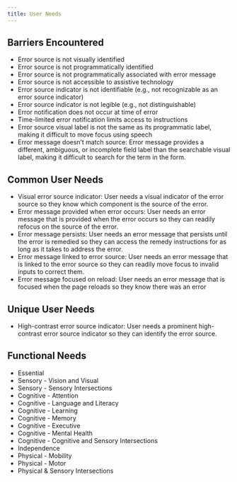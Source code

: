 ```yaml
---
title: User Needs
---
```


## Barriers Encountered

*   Error source is not visually identified
*   Error source is not programmatically identified
*   Error source is not programmatically associated with error message
*   Error source is not accessible to assistive technology
*   Error source indicator is not identifiable (e.g., not recognizable as an error source indicator)
*   Error source indicator is not legible (e.g., not distinguishable)
*   Error notification does not occur at time of error
*   Time-limited error notification limits access to instructions
*   Error source visual label is not the same as its programmatic label, making it difficult to move focus using speech
*   Error message doesn’t match source: Error message provides a different, ambiguous, or incomplete field label than the searchable visual label, making it difficult to search for the term in the form.

## Common User Needs

*   Visual error source indicator: User needs a visual indicator of the error source so they know which component is the source of the error.
*   Error message provided when error occurs: User needs an error message that is provided when the error occurs so they can readily refocus on the source of the error.
*   Error message persists: User needs an error message that persists until the error is remedied so they can access the remedy instructions for as long as it takes to address the error.
*   Error message linked to error source: User needs an error message that is linked to the error source so they can readily move focus to invalid inputs to correct them.
*   Error message focused on reload: User needs an error message that is focused when the page reloads so they know there was an error

## Unique User Needs

*   High-contrast error source indicator: User needs a prominent high-contrast error source indicator so they can identify the error source.

## Functional Needs

*   Essential
*   Sensory - Vision and Visual
*   Sensory - Sensory Intersections
*   Cognitive - Attention
*   Cognitive - Language and Literacy
*   Cognitive - Learning
*   Cognitive - Memory
*   Cognitive - Executive
*   Cognitive - Mental Health
*   Cognitive - Cognitive and Sensory Intersections
*   Independence
*   Physical - Mobility
*   Physical - Motor
*   Physical & Sensory Intersections
